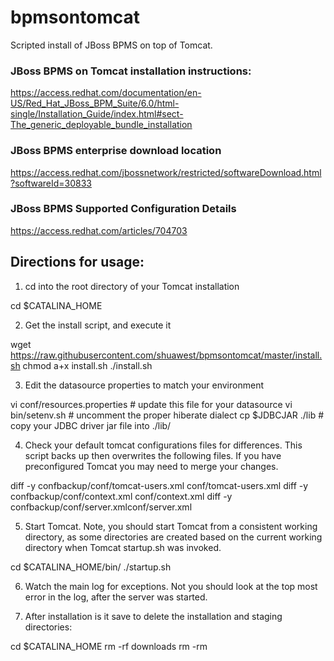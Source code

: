 bpmsontomcat
============

Scripted install of JBoss BPMS on top of Tomcat.

### JBoss BPMS on Tomcat installation instructions: 
https://access.redhat.com/documentation/en-US/Red_Hat_JBoss_BPM_Suite/6.0/html-single/Installation_Guide/index.html#sect-The_generic_deployable_bundle_installation

### JBoss BPMS enterprise download location
https://access.redhat.com/jbossnetwork/restricted/softwareDownload.html?softwareId=30833

### JBoss BPMS Supported Configuration Details
https://access.redhat.com/articles/704703 


## Directions for usage: 

1. cd into the root directory of your Tomcat installation

  cd $CATALINA_HOME
  
2. Get the install script, and execute it

  wget https://raw.githubusercontent.com/shuawest/bpmsontomcat/master/install.sh
  chmod a+x install.sh
  ./install.sh
  
3. Edit the datasource properties to match your environment

  vi conf/resources.properties  # update this file for your datasource
  vi bin/setenv.sh              # uncomment the proper hiberate dialect
  cp $JDBCJAR ./lib             # copy your JDBC driver jar file into ./lib/
  
4. Check your default tomcat configurations files for differences.  This script backs up then overwrites the following files. If you have preconfigured Tomcat you may need to merge your changes.

  diff -y confbackup/conf/tomcat-users.xml conf/tomcat-users.xml
  diff -y confbackup/conf/context.xml conf/context.xml
  diff -y confbackup/conf/server.xmlconf/server.xml

5. Start Tomcat.  Note, you should start Tomcat from a consistent working directory, as some directories are created based on the current working directory when Tomcat startup.sh was invoked.

  cd $CATALINA_HOME/bin/
  ./startup.sh

6. Watch the main log for exceptions. Not you should look at the top most error in the log, after the server was started.

7. After installation is it save to delete the installation and staging directories:

  cd $CATALINA_HOME
  rm -rf downloads
  rm -rm 


